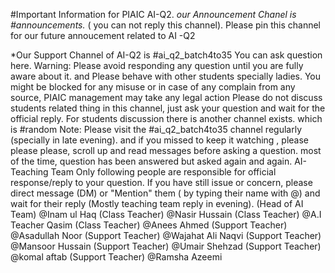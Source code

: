  #Important Information for PIAIC AI-Q2.
*our Announcement Chanel is #announcements.*
( you can not reply this channel). Please pin this channel for our future annoucement related to AI -Q2

*Our Support Channel of AI-Q2 is #ai_q2_batch4to35 You can ask question here.
Warning: Please avoid responding any question until you are fully aware about it. and Please behave with other students specially ladies. You might be blocked for any misuse or in case of any complain from any source, PIAIC management may take any legal action
Please do not discuss students related thing in this channel, just ask your question and wait for the official reply.
For students discussion there is another channel exists. which is #random
Note:  Please visit the #ai_q2_batch4to35 channel regularly (specially in late evening). and if you missed to keep it watching , please please please, scroll up and read messages before asking a question. most of the time, question has been answered but asked again and again.
AI- Teaching Team
Only following people are responsible for official response/reply to your question. If you have  still issue or concern, please direct message  (DM) or "Mention" them  ( by typing their name with @) and wait for their reply (Mostly teaching team reply in evening).
(Head of AI Team) @Inam ul Haq
(Class Teacher) @Nasir Hussain
(Class Teacher) @A.I Teacher Qasim
(Class Teacher) @Anees Ahmed
(Support Teacher) @Asadullah Noor
(Support Teacher) @Wajahat Ali Naqvi
(Support Teacher) @Mansoor Hussain
(Support Teacher) @Umair Shehzad
(Support Teacher) @komal aftab
(Support Teacher) @Ramsha Azeemi
